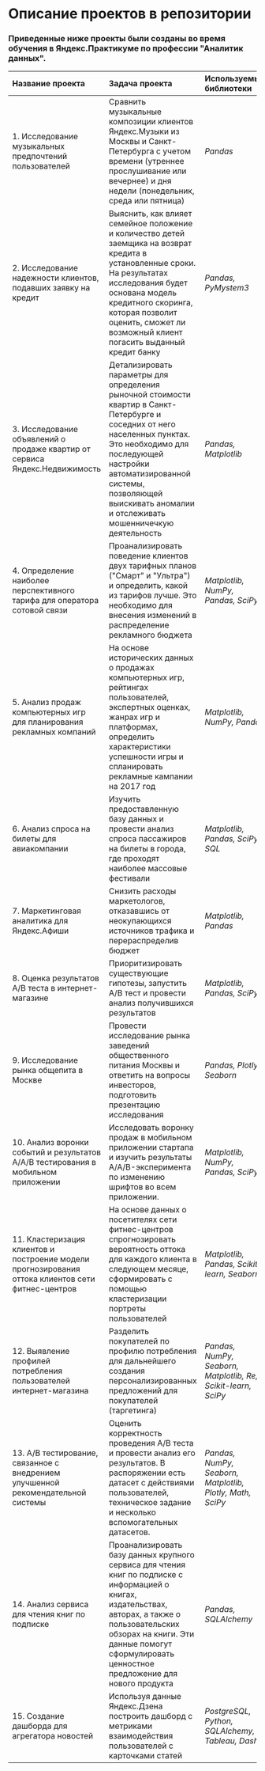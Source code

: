 # Описание проектов в репозитории

### Приведенные ниже проекты были созданы во время обучения в Яндекс.Практикуме по профессии "Аналитик данных".

| Название проекта | Задача проекта | Используемые библиотеки | Ссылка на проект |
| :-------------------- | :---------------------|:---------------------------|:-----------|
| 1. Исследование музыкальных предпочтений пользователей | Сравнить музыкальные композиции клиентов Яндекс.Музыки из Москвы и Санкт-Петербурга с учетом времени (утреннее прослушивание или вечернее) и дня недели (понедельник, среда или пятница)| *Pandas* | [1_music_project](https://github.com/Rnmsdv/practicum/tree/master/1.%20%D0%98%D1%81%D1%81%D0%BB%D0%B5%D0%B4%D0%BE%D0%B2%D0%B0%D0%BD%D0%B8%D0%B5%20%D0%BC%D1%83%D0%B7%D1%8B%D0%BA%D0%B0%D0%BB%D1%8C%D0%BD%D1%8B%D1%85%20%D0%BF%D1%80%D0%B5%D0%B4%D0%BF%D0%BE%D1%87%D1%82%D0%B5%D0%BD%D0%B8%D0%B9%20%D0%BF%D0%BE%D0%BB%D1%8C%D0%B7%D0%BE%D0%B2%D0%B0%D1%82%D0%B5%D0%BB%D0%B5%D0%B9) |
| 2. Исследование надежности клиентов, подавших заявку на кредит | Выяснить, как влияет семейное положение и количество детей заемщика на возврат кредита в установленные сроки. На результатах исследования будет основана модель кредитного скоринга, которая позволит оценить, сможет ли возможный клиент погасить выданный кредит банку | *Pandas, PyMystem3* | [2_credit_scoring](https://github.com/Rnmsdv/practicum/tree/master/2.%20%D0%98%D1%81%D1%81%D0%BB%D0%B5%D0%B4%D0%BE%D0%B2%D0%B0%D0%BD%D0%B8%D0%B5%20%D0%BD%D0%B0%D0%B4%D0%B5%D0%B6%D0%BD%D0%BE%D1%81%D1%82%D0%B8%20%D0%B7%D0%B0%D0%B5%D0%BC%D1%89%D0%B8%D0%BA%D0%BE%D0%B2) |
| 3. Исследование объявлений о продаже квартир от сервиса Яндекс.Недвижимость | Детализировать параметры для определения рыночной стоимости квартир в Санкт-Петербурге и соседних от него населенных пунктах. Это необходимо для последующей настройки автоматизированной системы, позволяющей выискивать аномалии и отслеживать мошенничечкую деятельность | *Pandas, Matplotlib* | [3_real_estate_data](https://github.com/Rnmsdv/practicum/tree/master/3.%20%D0%98%D1%81%D1%81%D0%BB%D0%B5%D0%B4%D0%BE%D0%B2%D0%B0%D0%BD%D0%B8%D0%B5%20%D0%BE%D0%B1%D1%8A%D1%8F%D0%B2%D0%BB%D0%B5%D0%BD%D0%B8%D0%B9%20%D0%BE%20%D0%BF%D1%80%D0%BE%D0%B4%D0%B0%D0%B6%D0%B5%20%D0%BA%D0%B2%D0%B0%D1%80%D1%82%D0%B8%D1%80) |
| 4. Определение наиболее перспективного тарифа для оператора сотовой связи | Проанализировать поведение клиентов двух тарифных планов ("Смарт" и "Ультра") и определить, какой из тарифов лучше. Это необходимо для внесения изменений в распределение рекламного бюджета | *Matplotlib, NumPy, Pandas, SciPy* | [4_mobile](https://github.com/Rnmsdv/practicum/tree/master/4.%20%D0%9E%D0%BF%D1%80%D0%B5%D0%B4%D0%B5%D0%BB%D0%B5%D0%BD%D0%B8%D0%B5%20%D0%BF%D0%B5%D1%80%D1%81%D0%BF%D0%B5%D0%BA%D1%82%D0%B8%D0%B2%D0%BD%D0%BE%D0%B3%D0%BE%20%D1%82%D0%B0%D1%80%D0%B8%D1%84%D0%B0%20%D0%B4%D0%BB%D1%8F%20%D1%82%D0%B5%D0%BB%D0%B5%D0%BA%D0%BE%D0%BC-%D0%BA%D0%BE%D0%BC%D0%BF%D0%B0%D0%BD%D0%B8%D0%B8) |
| 5. Анализ продаж компьютерных игр для планирования рекламных компаний | На основе исторических данных о продажах компьютерных игр, рейтингах пользователей, экспертных оценках, жанрах игр и платформах, определить характеристики успешности игры и спланировать рекламные кампании на 2017 год | *Matplotlib, NumPy, Pandas* | [5_games](https://github.com/Rnmsdv/practicum/tree/master/5.%20%D0%98%D0%BD%D1%82%D0%B5%D1%80%D0%BD%D0%B5%D1%82-%D0%BC%D0%B0%D0%B3%D0%B0%D0%B7%D0%B8%D0%BD%20%C2%AB%D0%A1%D1%82%D1%80%D0%B8%D0%BC%D1%87%D0%B8%D0%BA%C2%BB) |
| 6. Анализ спроса на билеты для авиакомпании | Изучить предоставленную базу данных и провести анализ спроса пассажиров на билеты в города, где проходят наиболее массовые фестивали | *Matplotlib, Pandas, SciPy, SQL* | [6_airlines](https://github.com/Rnmsdv/practicum/tree/master/6.%20%D0%90%D0%BD%D0%B0%D0%BB%D0%B8%D1%82%D0%B8%D0%BA%D0%B0%20%D0%B2%20%D0%B0%D0%B2%D0%B8%D0%B0%D0%BA%D0%BE%D0%BC%D0%BF%D0%B0%D0%BD%D0%B8%D0%B8) |
| 7. Маркетинговая аналитика для Яндекс.Афиши | Снизить расходы маркетологов, отказавшись от неокупающихся источников трафика и перераспределив бюджет | *Matplotlib, Pandas* | [7_metrics](https://github.com/Rnmsdv/practicum/tree/master/7.%20%D0%9C%D0%B0%D1%80%D0%BA%D0%B5%D1%82%D0%B8%D0%BD%D0%B3%D0%BE%D0%B2%D0%B0%D1%8F%20%D0%B0%D0%BD%D0%B0%D0%BB%D0%B8%D1%82%D0%B8%D0%BA%D0%B0%20%D1%81%D0%B0%D0%B9%D1%82%D0%B0%20%D0%AF%D0%BD%D0%B4%D0%B5%D0%BA%D1%81.%D0%90%D1%84%D0%B8%D1%88%D0%B8) |
| 8. Оценка результатов A/B теста в интернет-магазине | Приоритизировать существующие гипотезы, запустить A/B тест и провести анализ получившихся результатов | *Matplotlib, Pandas, SciPy* | [8_ABtest](https://github.com/Rnmsdv/practicum/tree/master/8.%20AB-%D1%82%D0%B5%D1%81%D1%82) |
| 9. Исследование рынка общепита в Москве | Провести исследование рынка заведений общественного питания Москвы и ответить на вопросы инвесторов, подготовить презентацию исследования | *Pandas, Plotly, Seaborn* | [9_rest_data](https://github.com/Rnmsdv/practicum/tree/master/9.%20%D0%A0%D1%8B%D0%BD%D0%BE%D0%BA%20%D0%B7%D0%B0%D0%B2%D0%B5%D0%B4%D0%B5%D0%BD%D0%B8%D0%B9%20%D0%BE%D0%B1%D1%89%D0%B5%D1%81%D1%82%D0%B2%D0%B5%D0%BD%D0%BD%D0%BE%D0%B3%D0%BE%20%D0%BF%D0%B8%D1%82%D0%B0%D0%BD%D0%B8%D1%8F%20%D0%9C%D0%BE%D1%81%D0%BA%D0%B2%D1%8B) |
| 10. Анализ воронки событий и результатов A/A/B тестирования в мобильном приложении | Исследовать воронку продаж в мобильном приложении стартапа и изучить результаты A/A/B-эксперимента по изменению шрифтов во всем приложении. | *Matplotlib, NumPy, Pandas, SciPy* | [10_logs](https://github.com/Rnmsdv/practicum/tree/master/10.%20%D0%A1%D0%B1%D0%BE%D1%80%D0%BD%D1%8B%D0%B9%20%D0%BF%D1%80%D0%BE%D0%B5%D0%BA%D1%82%202) |
| 11. Кластеризация клиентов и построение модели прогнозирования оттока клиентов сети фитнес-центров | На основе данных о посетителях сети фитнес-центров спрогнозировать вероятность оттока для каждого клиента в следующем месяце, сформировать с помощью кластеризации портреты пользователей | *Matplotlib, Pandas, Scikit-learn, Seaborn* | [11_gym_churn](https://github.com/Rnmsdv/practicum/tree/master/11.%20%D0%A1%D0%B5%D1%82%D1%8C%20%D1%84%D0%B8%D1%82%D0%BD%D0%B5%D1%81-%D1%86%D0%B5%D0%BD%D1%82%D1%80%D0%BE%D0%B2%20%C2%AB%D0%9A%D1%83%D0%BB%D1%8C%D1%82%D1%83%D1%80%D0%B8%D1%81%D1%82-%D0%B4%D0%B0%D1%82%D0%B0%D1%81%D0%B0%D0%B5%D0%BD%D1%82%D0%B8%D1%81%D1%82%C2%BB) |
| 12. Выявление профилей потребления пользователей интернет-магазина | Разделить покупателей по профилю потребления для дальнейшего создания персонализированных предложений для покупателей (таргетинга) | *Pandas, NumPy, Seaborn, Matplotlib, Re, Scikit-learn, SciPy* |  [12_final_ecommerce](https://github.com/Rnmsdv/practicum/tree/master/12.%20%D0%9F%D1%80%D0%BE%D0%B5%D0%BA%D1%82%20%D0%BF%D0%BE%20E-commerce%20%E2%80%94%20%D0%92%D1%8B%D1%8F%D0%B2%D0%BB%D0%B5%D0%BD%D0%B8%D0%B5%20%D0%BF%D1%80%D0%BE%D1%84%D0%B8%D0%BB%D0%B5%D0%B9%20%D0%BF%D0%BE%D1%82%D1%80%D0%B5%D0%B1%D0%BB%D0%B5%D0%BD%D0%B8%D1%8F) |
| 13. A/B тестирование, связанное с внедрением улучшенной рекомендательной системы | Оценить корректность проведения A/B теста и провести анализ его результатов. В распоряжении есть датасет с действиями пользователей, техническое задание и несколько вспомогательных датасетов. | *Pandas, NumPy, Seaborn, Matplotlib, Plotly, Math, SciPy* | [13_final_ab](https://github.com/Rnmsdv/practicum/tree/master/13.%20AB_%D1%82%D0%B5%D1%81%D1%82%D0%B8%D1%80%D0%BE%D0%B2%D0%B0%D0%BD%D0%B8%D0%B5) |
| 14. Анализ сервиса для чтения книг по подписке | Проанализировать базу данных крупного сервиса для чтения книг по подписке с информацией о книгах, издательствах, авторах, а также о пользовательских обзорах на книги. Эти данные помогут сформулировать ценностное предложение для нового продукта | *Pandas, SQLAlchemy* | [14_sql](https://github.com/Rnmsdv/practicum/tree/master/14.%20%D0%A4%D0%B8%D0%BD%D0%B0%D0%BB%D1%8C%D0%BD%D1%8B%D0%B9%20%D0%BF%D1%80%D0%BE%D0%B5%D0%BA%D1%82%20%D0%BF%D0%BE%20SQL) |
| 15. Создание дашборда для агрегатора новостей | Используя данные Яндекс.Дзена построить дашборд с метриками взаимодействия пользователей с карточками статей | *PostgreSQL, Python, SQLAlchemy, Tableau, Dash* | [15_tableau](https://public.tableau.com/views/__16425063200930/Dashboard2?:language=en-US&:display_count=n&:origin=viz_share_link) |
